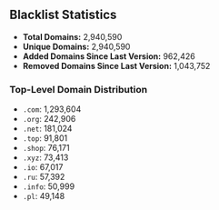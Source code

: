 ## Blacklist Statistics

- **Total Domains:** 2,940,590
- **Unique Domains:** 2,940,590
- **Added Domains Since Last Version:** 962,426
- **Removed Domains Since Last Version:** 1,043,752

### Top-Level Domain Distribution

-  `.com`: 1,293,604
-  `.org`: 242,906
-  `.net`: 181,024
-  `.top`: 91,801
-  `.shop`: 76,171
-  `.xyz`: 73,413
-  `.io`: 67,017
-  `.ru`: 57,392
-  `.info`: 50,999
-  `.pl`: 49,148
